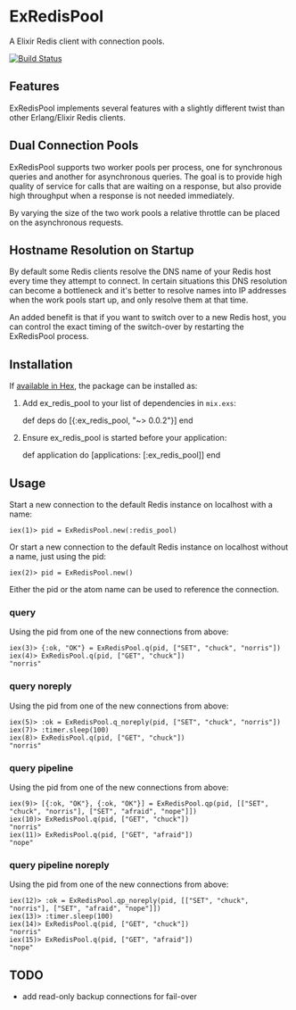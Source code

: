 # ExRedisPool

A Elixir Redis client with connection pools.

[![Build Status](https://travis-ci.org/ntrepid8/ex_redis_pool.svg?branch=master)](https://travis-ci.org/ntrepid8/ex_redis_pool)

## Features

ExRedisPool implements several features with a slightly different twist than
other Erlang/Elixir Redis clients.

## Dual Connection Pools

ExRedisPool supports two worker pools per process, one for synchronous queries
and another for asynchronous queries. The goal is to provide high quality of
service for calls that are waiting on a response, but also provide high
throughput when a response is not needed immediately.

By varying the size of the two work pools a relative throttle can be placed on the
asynchronous requests.

## Hostname Resolution on Startup

By default some Redis clients resolve the DNS name of your Redis host every time they
attempt to connect. In certain situations this DNS resolution can become a bottleneck
and it's better to resolve names into IP addresses when the work pools start up,
and only resolve them at that time.

An added benefit is that if you want to switch over to a new Redis host, you can control
the exact timing of the switch-over by restarting the ExRedisPool process.

## Installation

If [available in Hex](https://hex.pm/docs/publish), the package can be installed as:

  1. Add ex_redis_pool to your list of dependencies in `mix.exs`:

        def deps do
          [{:ex_redis_pool, "~> 0.0.2"}]
        end

  2. Ensure ex_redis_pool is started before your application:

        def application do
          [applications: [:ex_redis_pool]]
        end

## Usage

Start a new connection to the default Redis instance on localhost with a name:

```
iex(1)> pid = ExRedisPool.new(:redis_pool)
```

Or start a new connection to the default Redis instance on localhost without a name, just using the pid:

```
iex(2)> pid = ExRedisPool.new()
```

Either the pid or the atom name can be used to reference the connection.

### query

Using the pid from one of the new connections from above:

```
iex(3)> {:ok, "OK"} = ExRedisPool.q(pid, ["SET", "chuck", "norris"])
iex(4)> ExRedisPool.q(pid, ["GET", "chuck"])
"norris"
```

### query noreply

Using the pid from one of the new connections from above:

```
iex(5)> :ok = ExRedisPool.q_noreply(pid, ["SET", "chuck", "norris"])
iex(7)> :timer.sleep(100)
iex(8)> ExRedisPool.q(pid, ["GET", "chuck"])
"norris"
```

### query pipeline

Using the pid from one of the new connections from above:

```
iex(9)> [{:ok, "OK"}, {:ok, "OK"}] = ExRedisPool.qp(pid, [["SET", "chuck", "norris"], ["SET", "afraid", "nope"]])
iex(10)> ExRedisPool.q(pid, ["GET", "chuck"])
"norris"
iex(11)> ExRedisPool.q(pid, ["GET", "afraid"])
"nope"
```

### query pipeline noreply

Using the pid from one of the new connections from above:

```
iex(12)> :ok = ExRedisPool.qp_noreply(pid, [["SET", "chuck", "norris"], ["SET", "afraid", "nope"]])
iex(13)> :timer.sleep(100)
iex(14)> ExRedisPool.q(pid, ["GET", "chuck"])
"norris"
iex(15)> ExRedisPool.q(pid, ["GET", "afraid"])
"nope"
```

## TODO

- add read-only backup connections for fail-over
